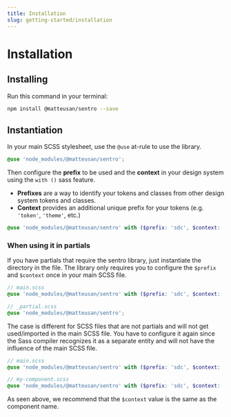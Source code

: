 ```yaml
---
title: Installation
slug: getting-started/installation
---
```


# Installation

## Installing

Run this command in your terminal:

```bash
npm install @matteusan/sentro --save
```

## Instantiation

In your main SCSS stylesheet, use the `@use` at-rule to use the library.

```scss
@use 'node_modules/@matteusan/sentro';
```

Then configure the **prefix** to be used and the **context** in your design system using the `with ()` sass feature.

- **Prefixes** are a way to identify your tokens and classes from other design system tokens and classes.
- **Context** provides an additional unique prefix for your tokens (e.g. `'token'`, `'theme'`, etc.)

```scss
@use 'node_modules/@matteusan/sentro' with ($prefix: 'sdc', $context: 'theme');
```

### When using it in partials

If you have partials that require the sentro library, just instantiate the directory in the file. The library only
requires you to configure the `$prefix` and `$context` once in your main SCSS file.

```scss
// main.scss
@use 'node_modules/@matteusan/sentro' with ($prefix: 'sdc', $context: 'theme');

// _partial.scss
@use 'node_modules/@matteusan/sentro';
```

The case is different for SCSS files that are not partials and will not get used/imported in the main SCSS file. You
have to configure it again since the Sass compiler recognizes it as a separate entity and will not have the influence of
the main SCSS file.

```scss
// main.scss
@use 'node_modules/@matteusan/sentro' with ($prefix: 'sdc', $context: 'theme');

// my-component.scss
@use 'node_modules/@matteusan/sentro' with ($prefix: 'sdc', $context: 'my-component');
```

As seen above, we recommend that the `$context` value is the same as the component name.